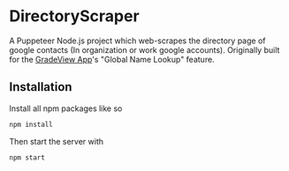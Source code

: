 # DirectoryScraper
A Puppeteer Node.js project which web-scrapes the directory page of google contacts (In organization or work google accounts). Originally built for the [GradeView App](https://github.com/KihtrakRaknas/GradeViewApp/tree/master)'s "Global Name Lookup" feature.

## Installation
Install all npm packages like so
```bash
npm install
```
Then start the server with
```bash
npm start
```
